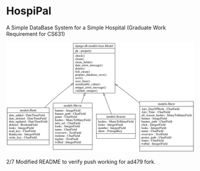 # HospiPal
A Simple DataBase System for a Simple Hospital (Graduate Work Requirement for CS631)

![Alt text](classes_test.png?raw=true "Example Milestone")

2/7
Modified README to verify push working for ad479 fork.
